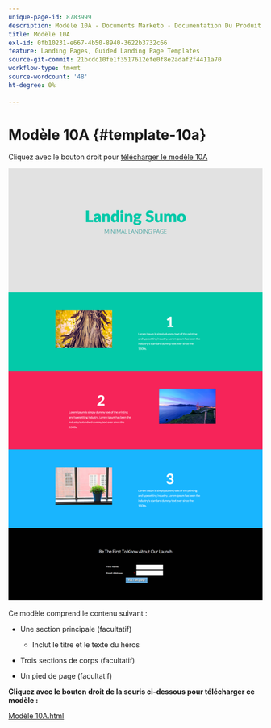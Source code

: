 ```yaml
---
unique-page-id: 8783999
description: Modèle 10A - Documents Marketo - Documentation Du Produit
title: Modèle 10A
exl-id: 0fb10231-e667-4b50-8940-3622b3732c66
feature: Landing Pages, Guided Landing Page Templates
source-git-commit: 21bcdc10fe1f3517612efe0f8e2adaf2f4411a70
workflow-type: tm+mt
source-wordcount: '48'
ht-degree: 0%

---
```


# Modèle 10A {#template-10a}

Cliquez avec le bouton droit pour [télécharger le modèle 10A](https://experienceleague.adobe.com/landing/marketo/lp-templates/template-10a.html?lang=fr)

![](assets/image2015-7-27-10-3a44-3a49.png)

Ce modèle comprend le contenu suivant :

* Une section principale (facultatif)

   * Inclut le titre et le texte du héros

* Trois sections de corps (facultatif)
* Un pied de page (facultatif)

**Cliquez avec le bouton droit de la souris ci-dessous pour télécharger ce modèle :**

[Modèle 10A.html](https://experienceleague.adobe.com/landing/marketo/lp-templates/template-10a.html?lang=fr)
